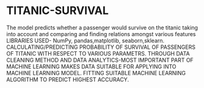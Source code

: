 # TITANIC-SURVIVAL
The model predicts whether a passenger would survive on the titanic taking into account and comparing and finding relations amongst various features
LIBRARIES USED- NumPy, pandas,matplotlib, seaborn,sklearn.
CALCULATING/PREDICTING PROBABILITY OF SURVIVAL OF PASSENGERS OF TITANIC WITH RESPECT TO VARIOUS PARAMETRS.
THROUGH DATA CLEANING METHOD AND DATA ANALYTICS-MOST IMPORTANT PART OF MACHINE LEARNING
MAKES DATA SUITABLE FOR APPLYING INTO MACHINE LEARNING MODEL.
FITTING SUITABLE MACHINE LEARNING ALGORITHM TO PREDICT HIGHEST ACCURACY.
